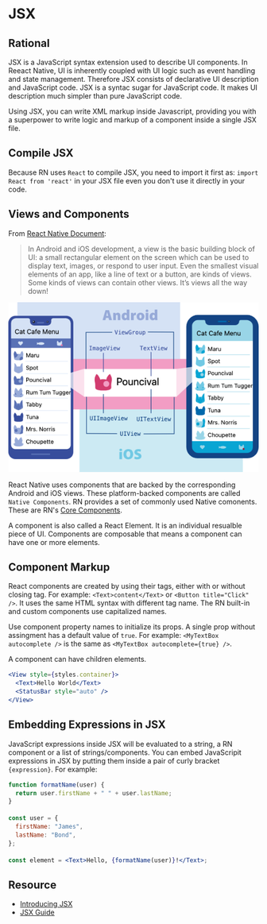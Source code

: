 # JSX

## Rational

JSX is a JavaScript syntax extension used to describe UI components. In Reeact Native, UI is inherently coupled with UI logic such as event handling and state management. Therefore JSX consists of declarative UI description and JavaScript code. JSX is a syntac sugar for JavaScript code. It makes UI description much simpler than pure JavaScript code.

Using JSX, you can write XML markup inside Javascript, providing you with a superpower to write logic and markup of a component inside a single JSX file.

## Compile JSX

Because RN uses `React` to compile JSX, you need to import it first as: `import React from 'react'` in your JSX file even you don't use it directly in your code.

## Views and Components

From [React Native Document](https://reactnative.dev/docs/intro-react-native-components):

> In Android and iOS development, a view is the basic building block of UI: a small rectangular element on the screen which can be used to display text, images, or respond to user input. Even the smallest visual elements of an app, like a line of text or a button, are kinds of views. Some kinds of views can contain other views. It’s views all the way down!

![UI View](images/UIView.png)

React Native uses components that are backed by the corresponding Android and iOS views. These platform-backed components are called `Native Components`. RN provides a set of commonly used Native comonents. These are RN's [Core Components](https://reactnative.dev/docs/components-and-apis).

A component is also called a React Element. It is an individual resualble piece of UI. Components are composable that means a component can have one or more elements.

## Component Markup

React components are created by using their tags, either with or without closing tag. For example: `<Text>content</Text>` or `<Button title="Click" />`. It uses the same HTML syntax with different tag name. The RN built-in and custom components use capitalized names.

Use component property names to initialize its props. A single prop without assingment has a default value of `true`. For example: `<MyTextBox autocomplete />` is the same as `<MyTextBox autocomplete={true} />`.

A component can have children elements.

```jsx
<View style={styles.container}>
  <Text>Hello World</Text>
  <StatusBar style="auto" />
</View>
```

## Embedding Expressions in JSX

JavaScript expressions inside JSX will be evaluated to a string, a RN component or a list of strings/components. You can embed JavaScripit expressions in JSX by putting them inside a pair of curly bracket `{expression}`. For example:

```jsx
function formatName(user) {
  return user.firstName + " " + user.lastName;
}

const user = {
  firstName: "James",
  lastName: "Bond",
};

const element = <Text>Hello, {formatName(user)}!</Text>;
```

## Resource

- [Introducing JSX](https://reactnative.dev/docs/intro-react#jsx)
- [JSX Guide](https://www.reactnative.express/javascript/jsx)
